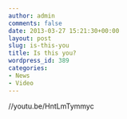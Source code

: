 ```yaml
---
author: admin
comments: false
date: 2013-03-27 15:21:30+00:00
layout: post
slug: is-this-you
title: Is this you?
wordpress_id: 389
categories:
- News
- Video
---
```


//youtu.be/HntLmTymmyc
